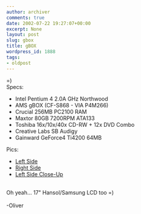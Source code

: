 ```yaml
---
author: archiver
comments: true
date: 2002-07-22 19:27:07+00:00
excerpt: None
layout: post
slug: gbox
title: gBOX
wordpress_id: 1888
tags:
- oldpost
---
```


=)<br />Specs:<br /><ul><li>Intel Pentium 4 2.0A GHz Northwood</li><li>AMS gBOX (CF-S868 - VIA P4M266)</li><li>Crucial 256MB PC2100 RAM</li><li>Maxtor 80GB 7200RPM ATA133</li><li>Toshiba 16x/10x/40x CD-RW + 12x DVD Combo</li><li>Creative Labs SB Audigy</li><li>Gainward GeForce4 Ti4200 64MB</li></ul>Pics:<ul><li><a href="http://www.oliverweb.com/pics/gbox/leftside.jpg">Left Side</a></li><li><a href="http://www.oliverweb.com/pics/gbox/rightside.jpg">Right Side</a></li><li><a href="http://www.oliverweb.com/pics/gbox/rightsideclose.jpg">Left Side Close-Up</a></li></ul><br />Oh yeah... 17" Hansol/Samsung LCD too =)<br /><br />-Oliver